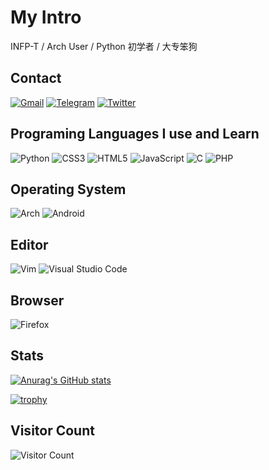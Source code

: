 # My Intro

INFP-T / Arch User / Python 初学者 / 大专笨狗

## Contact
[![Gmail](https://img.shields.io/badge/Gmail-D14836?style=for-the-badge&logo=gmail&logoColor=white)](mailto:weepingdogel@gmail.com)
[![Telegram](https://img.shields.io/badge/Telegram-2CA5E0?style=for-the-badge&logo=telegram&logoColor=white)](https://t.me/WeepingDogel)
[![Twitter](https://img.shields.io/badge/Twitter-%231DA1F2.svg?style=for-the-badge&logo=Twitter&logoColor=white)](https://twitter.com/weepingdogel_me)

## Programing Languages I use and Learn
![Python](https://img.shields.io/badge/python-3670A0?style=for-the-badge&logo=python&logoColor=ffdd54)
![CSS3](https://img.shields.io/badge/css3-%231572B6.svg?style=for-the-badge&logo=css3&logoColor=white)
![HTML5](https://img.shields.io/badge/html5-%23E34F26.svg?style=for-the-badge&logo=html5&logoColor=white)
![JavaScript](https://img.shields.io/badge/javascript-%23323330.svg?style=for-the-badge&logo=javascript&logoColor=%23F7DF1E)
![C](https://img.shields.io/badge/c-%2300599C.svg?style=for-the-badge&logo=c&logoColor=white)
![PHP](https://img.shields.io/badge/php-%777bb3.svg?style=for-the-badge&logo=php&logoColor=white)

## Operating System
![Arch](https://img.shields.io/badge/Arch%20Linux-1793D1?logo=arch-linux&logoColor=fff&style=for-the-badge)
![Android](https://img.shields.io/badge/Android-3DDC84?style=for-the-badge&logo=android&logoColor=white)

## Editor
![Vim](https://img.shields.io/badge/VIM-%2311AB00.svg?style=for-the-badge&logo=vim&logoColor=white)
![Visual Studio Code](https://img.shields.io/badge/VisualStudioCode-0078d7.svg?style=for-the-badge&logo=visual-studio-code&logoColor=white)

## Browser
![Firefox](https://img.shields.io/badge/Firefox-FF7139?style=for-the-badge&logo=Firefox-Browser&logoColor=white)

## Stats

[![Anurag's GitHub stats](https://github-readme-stats.vercel.app/api?username=weepingdogel&show_icons=true)](https://github.com/anuraghazra/github-readme-stats)

[![trophy](https://github-profile-trophy.vercel.app/?username=weepingdogel)](https://github.com/ryo-ma/github-profile-trophy)

## Visitor Count
![Visitor Count](https://profile-counter.glitch.me/weepingdogel/count.svg)


